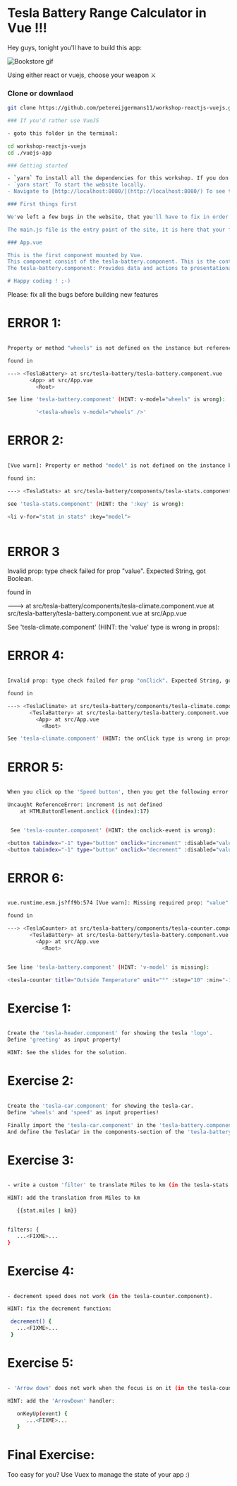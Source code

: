 # Tesla Battery Range Calculator in Vue !!!

Hey guys, tonight you'll have to build this app:

![Bookstore gif](https://cdn-images-1.medium.com/max/2000/1*8hlNoLDBy5XWZct5tAtPoA.png)

Using either react or vuejs, choose your weapon ⚔

### Clone or downlaod
```bash
git clone https://github.com/petereijgermans11/workshop-reactjs-vuejs.git

### If you'd rather use VueJS

- goto this folder in the terminal: 

cd workshop-reactjs-vuejs
cd ./vuejs-app

### Getting started

- `yarn` To install all the dependencies for this workshop. If you don't have yarn installed, install it via `npm i yarn`
- `yarn start` To start the website locally.
- Navigate to [http://localhost:8080/](http://localhost:8080/) To see the website running, full of bugs :)

### First things first

We've left a few bugs in the website, that you'll have to fix in order to understand the basic concepts of Vue.js

The main.js file is the entry point of the site, it is here that your first component is mounted and rendered.

### App.vue

This is the first component mounted by Vue.
This component consist of the tesla-battery.component. This is the container component.
The tesla-battery.component: Provides data and actions to presentational components.

# Happy coding ! ;-)
```


Please: fix all the bugs before building new features



# ERROR 1:
```bash

Property or method "wheels" is not defined on the instance but referenced during render. Make sure that this property is reactive, either in the data option, or for class-based components, by initializing the property. See: https://vuejs.org/v2/guide/reactivity.html#Declaring-Reactive-Properties.

found in

---> <TeslaBattery> at src/tesla-battery/tesla-battery.component.vue
       <App> at src/App.vue
         <Root>

See line 'tesla-battery.component' (HINT: v-model="wheels" is wrong):

         '<tesla-wheels v-model="wheels" />'

```

# ERROR 2:
```bash

[Vue warn]: Property or method "model" is not defined on the instance but referenced during render. Make sure that this property is reactive, either in the data option, or for class-based components, by initializing the property. See: https://vuejs.org/v2/guide/reactivity.html#Declaring-Reactive-Properties.

found in:

---> <TeslaStats> at src/tesla-battery/components/tesla-stats.component.vue

see 'tesla-stats.component' (HINT: the ':key' is wrong):

<li v-for="stat in stats" :key="model">
       
```

# ERROR 3

Invalid prop: type check failed for prop "value". Expected String, got Boolean.

found in

---> <TeslaClimate> at src/tesla-battery/components/tesla-climate.component.vue
       <TeslaBattery> at src/tesla-battery/tesla-battery.component.vue
         <App> at src/App.vue
           <Root>

See 'tesla-climate.component' (HINT: the 'value' type is wrong in props):



# ERROR 4:
```bash

Invalid prop: type check failed for prop "onClick". Expected String, got Function.

found in

---> <TeslaClimate> at src/tesla-battery/components/tesla-climate.component.vue
       <TeslaBattery> at src/tesla-battery/tesla-battery.component.vue
         <App> at src/App.vue
           <Root>

See 'tesla-climate.component' (HINT: the onClick type is wrong in props):


```

# ERROR 5:
```bash

When you click op the 'Speed button', then you get the following error:

Uncaught ReferenceError: increment is not defined
    at HTMLButtonElement.onclick ((index):17)


 See 'tesla-counter.component' (HINT: the onclick-event is wrong):

<button tabindex="-1" type="button" onclick="increment" :disabled="value === max"></button>
<button tabindex="-1" type="button" onclick="decrement" :disabled="value === min"></button>
```

# ERROR 6:
```bash

vue.runtime.esm.js?ff9b:574 [Vue warn]: Missing required prop: "value"

found in

---> <TeslaCounter> at src/tesla-battery/components/tesla-counter.component.vue
       <TeslaBattery> at src/tesla-battery/tesla-battery.component.vue
         <App> at src/App.vue
           <Root>


See line 'tesla-battery.component' (HINT: 'v-model' is missing):

<tesla-counter title="Outside Temperature" unit="°" :step="10" :min="-10" :max="40" />

```         

# Exercise 1:
```bash

Create the 'tesla-header.component' for showing the tesla 'logo'.
Define 'greeting' as input property!

HINT: See the slides for the solution.

 ``` 

 # Exercise 2:
 ```bash
 
Create the 'tesla-car.component' for showing the tesla-car.
Define 'wheels' and 'speed' as input properties!

Finally import the 'tesla-car.component' in the 'tesla-battery.component' (alias: TeslaCar)
And define the TeslaCar in the components-section of the 'tesla-battery.component'.

 ``` 

# Exercise 3:
```bash

- write a custom 'filter' to translate Miles to km (in the tesla-stats.component)

HINT: add the translation from Miles to km

   {{stat.miles | km}}


filters: {
   ...<FIXME>...
}
```

# Exercise 4:
```bash

- decrement speed does not work (in the tesla-counter.component).

HINT: fix the decrement function:

 decrement() {
   ...<FIXME>...
 }

 ```
 

# Exercise 5:
```bash

- 'Arrow down' does not work when the focus is on it (in the tesla-counter.component).

HINT: add the 'ArrowDown' handler:

   onKeyUp(event) {
      ...<FIXME>...
   }

```

# Final Exercise:

Too easy for you? Use Vuex to manage the state of your app :)
